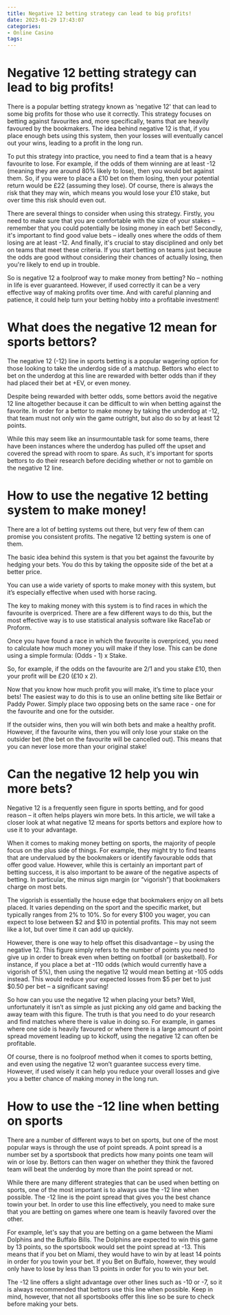 ```yaml
---
title: Negative 12 betting strategy can lead to big profits!
date: 2023-01-29 17:43:07
categories:
- Online Casino
tags:
---
```



#  Negative 12 betting strategy can lead to big profits!

There is a popular betting strategy known as 'negative 12' that can lead to some big profits for those who use it correctly. This strategy focuses on betting against favourites and, more specifically, teams that are heavily favoured by the bookmakers. The idea behind negative 12 is that, if you place enough bets using this system, then your losses will eventually cancel out your wins, leading to a profit in the long run.

To put this strategy into practice, you need to find a team that is a heavy favourite to lose. For example, if the odds of them winning are at least -12 (meaning they are around 80% likely to lose), then you would bet against them. So, if you were to place a £10 bet on them losing, then your potential return would be £22 (assuming they lose). Of course, there is always the risk that they may win, which means you would lose your £10 stake, but over time this risk should even out.

There are several things to consider when using this strategy. Firstly, you need to make sure that you are comfortable with the size of your stakes – remember that you could potentially be losing money in each bet! Secondly, it's important to find good value bets – ideally ones where the odds of them losing are at least -12. And finally, it's crucial to stay disciplined and only bet on teams that meet these criteria. If you start betting on teams just because the odds are good without considering their chances of actually losing, then you're likely to end up in trouble.

So is negative 12 a foolproof way to make money from betting? No – nothing in life is ever guaranteed. However, if used correctly it can be a very effective way of making profits over time. And with careful planning and patience, it could help turn your betting hobby into a profitable investment!

#  What does the negative 12 mean for sports bettors?

The negative 12 (-12) line in sports betting is a popular wagering option for those looking to take the underdog side of a matchup. Bettors who elect to bet on the underdog at this line are rewarded with better odds than if they had placed their bet at +EV, or even money.

Despite being rewarded with better odds, some bettors avoid the negative 12 line altogether because it can be difficult to win when betting against the favorite. In order for a bettor to make money by taking the underdog at -12, that team must not only win the game outright, but also do so by at least 12 points.

While this may seem like an insurmountable task for some teams, there have been instances where the underdog has pulled off the upset and covered the spread with room to spare. As such, it's important for sports bettors to do their research before deciding whether or not to gamble on the negative 12 line.

#  How to use the negative 12 betting system to make money!

There are a lot of betting systems out there, but very few of them can promise you consistent profits. The negative 12 betting system is one of them.

The basic idea behind this system is that you bet against the favourite by hedging your bets. You do this by taking the opposite side of the bet at a better price.

You can use a wide variety of sports to make money with this system, but it’s especially effective when used with horse racing.

The key to making money with this system is to find races in which the favourite is overpriced. There are a few different ways to do this, but the most effective way is to use statistical analysis software like RaceTab or Proform.

Once you have found a race in which the favourite is overpriced, you need to calculate how much money you will make if they lose. This can be done using a simple formula: (Odds - 1) x Stake.

So, for example, if the odds on the favourite are 2/1 and you stake £10, then your profit will be £20 (£10 x 2).

Now that you know how much profit you will make, it’s time to place your bets! The easiest way to do this is to use an online betting site like Betfair or Paddy Power. Simply place two opposing bets on the same race - one for the favourite and one for the outsider.

If the outsider wins, then you will win both bets and make a healthy profit. However, if the favourite wins, then you will only lose your stake on the outsider bet (the bet on the favourite will be cancelled out). This means that you can never lose more than your original stake!

#  Can the negative 12 help you win more bets?

Negative 12 is a frequently seen figure in sports betting, and for good reason – it often helps players win more bets. In this article, we will take a closer look at what negative 12 means for sports bettors and explore how to use it to your advantage.

When it comes to making money betting on sports, the majority of people focus on the plus side of things. For example, they might try to find teams that are undervalued by the bookmakers or identify favourable odds that offer good value. However, while this is certainly an important part of betting success, it is also important to be aware of the negative aspects of betting. In particular, the minus sign margin (or “vigorish”) that bookmakers charge on most bets.

The vigorish is essentially the house edge that bookmakers enjoy on all bets placed. It varies depending on the sport and the specific market, but typically ranges from 2% to 10%. So for every $100 you wager, you can expect to lose between $2 and $10 in potential profits. This may not seem like a lot, but over time it can add up quickly.

However, there is one way to help offset this disadvantage – by using the negative 12. This figure simply refers to the number of points you need to give up in order to break even when betting on football (or basketball). For instance, if you place a bet at -110 odds (which would currently have a vigorish of 5%), then using the negative 12 would mean betting at -105 odds instead. This would reduce your expected losses from $5 per bet to just $0.50 per bet – a significant saving!

So how can you use the negative 12 when placing your bets? Well, unfortunately it isn’t as simple as just picking any old game and backing the away team with this figure. The truth is that you need to do your research and find matches where there is value in doing so. For example, in games where one side is heavily favoured or where there is a large amount of point spread movement leading up to kickoff, using the negative 12 can often be profitable.

Of course, there is no foolproof method when it comes to sports betting, and even using the negative 12 won’t guarantee success every time. However, if used wisely it can help you reduce your overall losses and give you a better chance of making money in the long run.

#  How to use the -12 line when betting on sports

There are a number of different ways to bet on sports, but one of the most popular ways is through the use of point spreads. A point spread is a number set by a sportsbook that predicts how many points one team will win or lose by. Bettors can then wager on whether they think the favored team will beat the underdog by more than the point spread or not.

While there are many different strategies that can be used when betting on sports, one of the most important is to always use the -12 line when possible. The -12 line is the point spread that gives you the best chance towin your bet. In order to use this line effectively, you need to make sure that you are betting on games where one team is heavily favored over the other.

For example, let's say that you are betting on a game between the Miami Dolphins and the Buffalo Bills. The Dolphins are expected to win this game by 13 points, so the sportsbook would set the point spread at -13. This means that if you bet on Miami, they would have to win by at least 14 points in order for you towin your bet. If you Bet on Buffalo, however, they would only have to lose by less than 13 points in order for you to win your bet.

The -12 line offers a slight advantage over other lines such as -10 or -7, so it is always recommended that bettors use this line when possible. Keep in mind, however, that not all sportsbooks offer this line so be sure to check before making your bets.
